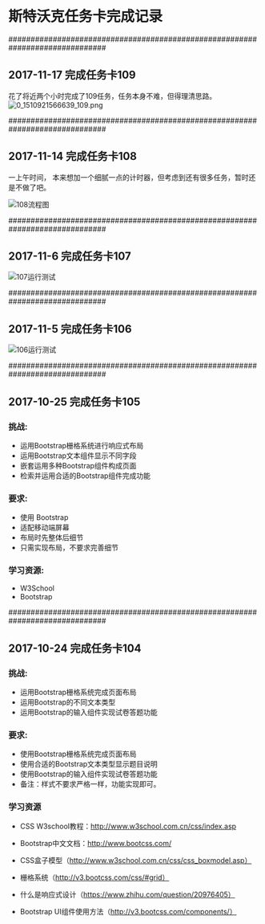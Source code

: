 # 斯特沃克任务卡完成记录
##############################################################################
## 2017-11-17  完成任务卡109

花了将近两个小时完成了109任务，任务本身不难，但得理清思路。
![0_1510921566639_109.png](/bbs/assets/uploads/files/1510921594100-109-resized.png) 


##############################################################################
## 2017-11-14  完成任务卡108

一上午时间， 本来想加一个细腻一点的计时器，但考虑到还有很多任务，暂时还是不做了吧。

![108流程图](https://school.thoughtworks.cn/bbs/assets/uploads/files/1510623596629-%E6%9C%AA%E5%91%BD%E5%90%8D%E6%96%87%E4%BB%B6.png
)

##############################################################################
## 2017-11-6  完成任务卡107

![107运行测试](https://school.thoughtworks.cn/bbs/assets/uploads/files/1509955971239-107.png)

##############################################################################
## 2017-11-5  完成任务卡106
![106运行测试](https://school.thoughtworks.cn/bbs/assets/uploads/files/1509847624042-106.png)

##############################################################################
## 2017-10-25  完成任务卡105

### 挑战:

- 运用Bootstrap栅格系统进行响应式布局
- 运用Bootstrap文本组件显示不同字段
- 嵌套运用多种Bootstrap组件构成页面
- 检索并运用合适的Bootstrap组件完成功能

### 要求:

- 使用 Bootstrap
- 适配移动端屏幕
- 布局时先整体后细节
- 只需实现布局，不要求完善细节

### 学习资源:

- W3School
- Bootstrap



##############################################################################
## 2017-10-24  完成任务卡104

### 挑战:

- 运用Bootstrap栅格系统完成页面布局
- 运用Bootstrap的不同文本类型
- 运用Bootstrap的输入组件实现试卷答题功能

### 要求:

- 使用Bootstrap栅格系统完成页面布局
- 使用合适的Bootstrap文本类型显示题目说明
- 使用Bootstrap的输入组件实现试卷答题功能
- 备注：样式不要求严格一样，功能实现即可。

### 学习资源

- CSS W3school教程：http://www.w3school.com.cn/css/index.asp

- Bootstrap中文文档：http://www.bootcss.com/

- CSS盒子模型（http://www.w3school.com.cn/css/css_boxmodel.asp）

- 栅格系统（http://v3.bootcss.com/css/#grid）

- 什么是响应式设计（https://www.zhihu.com/question/20976405）

- Bootstrap UI组件使用方法（http://v3.bootcss.com/components/）




